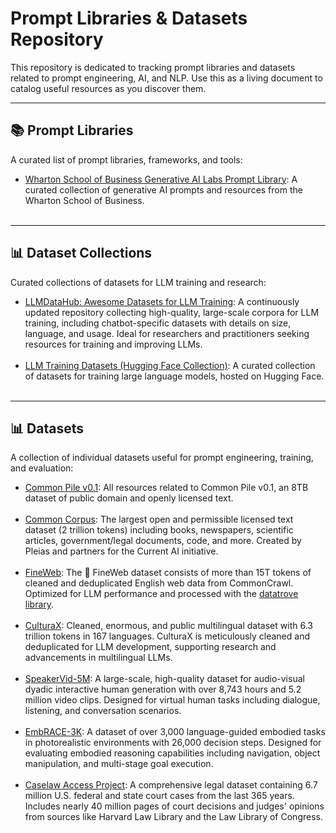 # Prompt Libraries & Datasets Repository

This repository is dedicated to tracking prompt libraries and datasets related to prompt engineering, AI, and NLP. Use this as a living document to catalog useful resources as you discover them.

---

## 📚 Prompt Libraries

A curated list of prompt libraries, frameworks, and tools:

- [Wharton School of Business Generative AI Labs Prompt Library](https://hd3ns092ns.notion.site/1b3dc3333315802a9e99cafedb321048?v=1b3dc3333315804693e2000c7ca70b7b): A curated collection of generative AI prompts and resources from the Wharton School of Business.<br><br>

---

## 📊 Dataset Collections

Curated collections of datasets for LLM training and research:

- [LLMDataHub: Awesome Datasets for LLM Training](https://github.com/Zjh-819/LLMDataHub): A continuously updated repository collecting high-quality, large-scale corpora for LLM training, including chatbot-specific datasets with details on size, language, and usage. Ideal for researchers and practitioners seeking resources for training and improving LLMs.<br><br>
- [LLM Training Datasets (Hugging Face Collection)](https://huggingface.co/collections/sugatoray/llm-training-datasets-65dbe4ab2b0037ec198b09ab): A curated collection of datasets for training large language models, hosted on Hugging Face.<br><br>

---

## 📊 Datasets

A collection of individual datasets useful for prompt engineering, training, and evaluation:

- [Common Pile v0.1](https://huggingface.co/collections/common-pile/common-pile-v01-68307d37df48e36f02717f21): All resources related to Common Pile v0.1, an 8TB dataset of public domain and openly licensed text.<br><br>
- [Common Corpus](https://huggingface.co/datasets/PleIAs/common_corpus): The largest open and permissible licensed text dataset (2 trillion tokens) including books, newspapers, scientific articles, government/legal documents, code, and more. Created by Pleias and partners for the Current AI initiative.<br><br>
- [FineWeb](https://huggingface.co/datasets/HuggingFaceFW/fineweb): The 🍷 FineWeb dataset consists of more than 15T tokens of cleaned and deduplicated English web data from CommonCrawl. Optimized for LLM performance and processed with the [datatrove library](https://github.com/huggingface/datatrove/blob/main/examples/fineweb.py).<br><br>
- [CulturaX](https://huggingface.co/datasets/uonlp/CulturaX): Cleaned, enormous, and public multilingual dataset with 6.3 trillion tokens in 167 languages. CulturaX is meticulously cleaned and deduplicated for LLM development, supporting research and advancements in multilingual LLMs.<br><br>
- [SpeakerVid-5M](https://dorniwang.github.io/SpeakerVid-5M/): A large-scale, high-quality dataset for audio-visual dyadic interactive human generation with over 8,743 hours and 5.2 million video clips. Designed for virtual human tasks including dialogue, listening, and conversation scenarios.<br><br>
- [EmbRACE-3K](https://mxllc.github.io/EmbRACE-3K/): A dataset of over 3,000 language-guided embodied tasks in photorealistic environments with 26,000 decision steps. Designed for evaluating embodied reasoning capabilities including navigation, object manipulation, and multi-stage goal execution.<br><br>
- [Caselaw Access Project](https://huggingface.co/datasets/common-pile/caselaw_access_project): A comprehensive legal dataset containing 6.7 million U.S. federal and state court cases from the last 365 years. Includes nearly 40 million pages of court decisions and judges' opinions from sources like Harvard Law Library and the Law Library of Congress.<br><br>
